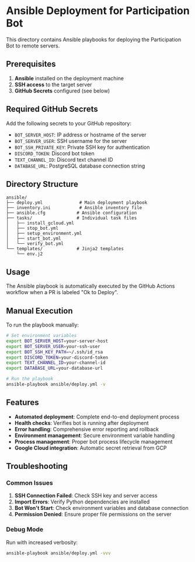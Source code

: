 # Ansible Deployment for Participation Bot

This directory contains Ansible playbooks for deploying the Participation Bot to remote servers.

## Prerequisites

1. **Ansible** installed on the deployment machine
2. **SSH access** to the target server
3. **GitHub Secrets** configured (see below)

## Required GitHub Secrets

Add the following secrets to your GitHub repository:

- `BOT_SERVER_HOST`: IP address or hostname of the server
- `BOT_SERVER_USER`: SSH username for the server
- `BOT_SSH_PRIVATE_KEY`: Private SSH key for authentication
- `DISCORD_TOKEN`: Discord bot token
- `TEXT_CHANNEL_ID`: Discord text channel ID
- `DATABASE_URL`: PostgreSQL database connection string

## Directory Structure

```
ansible/
├── deploy.yml              # Main deployment playbook
├── inventory.ini           # Ansible inventory file
├── ansible.cfg            # Ansible configuration
├── tasks/                 # Individual task files
│   ├── install_gcloud.yml
│   ├── stop_bot.yml
│   ├── setup_environment.yml
│   ├── start_bot.yml
│   └── verify_bot.yml
└── templates/             # Jinja2 templates
    └── env.j2
```

## Usage

The Ansible playbook is automatically executed by the GitHub Actions workflow when a PR is labeled "Ok to Deploy".

## Manual Execution

To run the playbook manually:

```bash
# Set environment variables
export BOT_SERVER_HOST=your-server-host
export BOT_SERVER_USER=your-ssh-user
export BOT_SSH_KEY_PATH=~/.ssh/id_rsa
export DISCORD_TOKEN=your-discord-token
export TEXT_CHANNEL_ID=your-channel-id
export DATABASE_URL=your-database-url

# Run the playbook
ansible-playbook ansible/deploy.yml -v
```

## Features

- **Automated deployment**: Complete end-to-end deployment process
- **Health checks**: Verifies bot is running after deployment
- **Error handling**: Comprehensive error reporting and rollback
- **Environment management**: Secure environment variable handling
- **Process management**: Proper bot process lifecycle management
- **Google Cloud integration**: Automatic secret retrieval from GCP

## Troubleshooting

### Common Issues

1. **SSH Connection Failed**: Check SSH key and server access
2. **Import Errors**: Verify Python dependencies are installed
3. **Bot Won't Start**: Check environment variables and database connection
4. **Permission Denied**: Ensure proper file permissions on the server

### Debug Mode

Run with increased verbosity:
```bash
ansible-playbook ansible/deploy.yml -vvv
```
